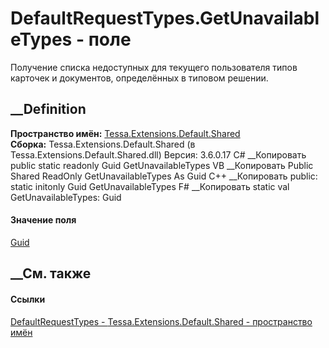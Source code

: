 # DefaultRequestTypes.GetUnavailableTypes - поле
Получение списка недоступных для текущего пользователя типов карточек и
документов, определённых в типовом решении.
## __Definition
 **Пространство имён:**
[Tessa.Extensions.Default.Shared](N_Tessa_Extensions_Default_Shared.htm)  
 **Сборка:** Tessa.Extensions.Default.Shared (в
Tessa.Extensions.Default.Shared.dll) Версия: 3.6.0.17
C# __Копировать
     public static readonly Guid GetUnavailableTypes
VB __Копировать
     Public Shared ReadOnly GetUnavailableTypes As Guid
C++ __Копировать
     public:
    static initonly Guid GetUnavailableTypes
F# __Копировать
     static val GetUnavailableTypes: Guid
#### Значение поля
[Guid](https://learn.microsoft.com/dotnet/api/system.guid)
##  __См. также
#### Ссылки
[DefaultRequestTypes -
](T_Tessa_Extensions_Default_Shared_DefaultRequestTypes.htm)
[Tessa.Extensions.Default.Shared - пространство
имён](N_Tessa_Extensions_Default_Shared.htm)
